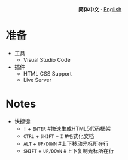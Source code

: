 <p align="center">
  <b>简体中文</b> · <a href='README.en-US.md'>English</a> 
</p>

# 准备
- 工具
    - Visual Studio Code
- 插件
    - HTML CSS Support
    - Live Server

# Notes
- 快捷键
    - `!` + `ENTER` #快速生成HTML5代码框架
    - `CTRL` + `SHIFT` + `I` #格式化文档
    - `ALT` + `UP/DOWN` #上下移动光标所在行
    - `SHIFT` + `UP/DOWN` #上下复制光标所在行